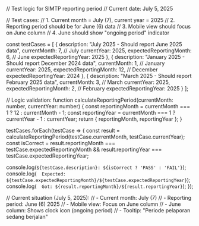 // Test logic for SIMTP reporting period
// Current date: July 5, 2025

// Test cases:
// 1. Current month = July (7), current year = 2025
// 2. Reporting period should be for June (6) data
// 3. Mobile view should focus on June column
// 4. June should show "ongoing period" indicator

const testCases = [
  {
    description: "July 2025 - Should report June 2025 data",
    currentMonth: 7, // July
    currentYear: 2025,
    expectedReportingMonth: 6, // June
    expectedReportingYear: 2025
  },
  {
    description: "January 2025 - Should report December 2024 data",
    currentMonth: 1, // January  
    currentYear: 2025,
    expectedReportingMonth: 12, // December
    expectedReportingYear: 2024
  },
  {
    description: "March 2025 - Should report February 2025 data",
    currentMonth: 3, // March
    currentYear: 2025,
    expectedReportingMonth: 2, // February
    expectedReportingYear: 2025
  }
];

// Logic validation:
function calculateReportingPeriod(currentMonth: number, currentYear: number) {
  const reportingMonth = currentMonth === 1 ? 12 : currentMonth - 1;
  const reportingYear = currentMonth === 1 ? currentYear - 1 : currentYear;
  return { reportingMonth, reportingYear };
}

testCases.forEach(testCase => {
  const result = calculateReportingPeriod(testCase.currentMonth, testCase.currentYear);
  const isCorrect = result.reportingMonth === testCase.expectedReportingMonth && 
                   result.reportingYear === testCase.expectedReportingYear;
  
  console.log(`${testCase.description}: ${isCorrect ? 'PASS' : 'FAIL'}`);
  console.log(`  Expected: ${testCase.expectedReportingMonth}/${testCase.expectedReportingYear}`);
  console.log(`  Got: ${result.reportingMonth}/${result.reportingYear}`);
});

// Current situation (July 5, 2025):
// - Current month: July (7)
// - Reporting period: June (6) 2025
// - Mobile view: Focus on June column
// - June column: Shows clock icon (ongoing period)
// - Tooltip: "Periode pelaporan sedang berjalan"

